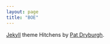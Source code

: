 ```yaml
---
layout: page
title: "BOE"
---
```


[Jekyll](http://jekyllrb.com) theme Hitchens by [Pat Dryburgh](https://patdryburgh.com).


